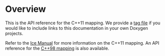 Overview
==

This is the API reference for the C++11 mapping. We provide a [tag file](../icecpp11.tag)
if you would like to include links to this documentation in your own Doxygen projects.

Refer to the [Ice Manual](https://doc.zeroc.com/ice/3.7/introduction) for more
information on the C++11 mapping. An API reference for the [C++98 mapping](../cpp98/index.html)
is also available.
